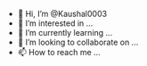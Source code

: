 - 👋 Hi, I’m @Kaushal0003
- 👀 I’m interested in ...
- 🌱 I’m currently learning ...
- 💞️ I’m looking to collaborate on ...
- 📫 How to reach me ...

<!---
Kaushal0003/Kaushal0003 is a ✨ special ✨ repository because its `README.md` (this file) appears on your GitHub profile.
You can click the Preview link to take a look at your changes.
